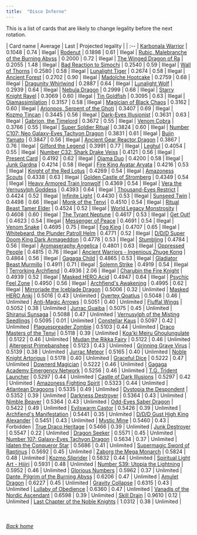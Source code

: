 ```yaml
---
title:  "Disco Inferno"
---
```


This is a list of cards that are likely to change legality before the next rotation.

| Card name | Average | Last | Projected legality |
| :-- |
[Karbonala Warrior](https://db.ygoprodeck.com/card/?search=Karbonala%20Warrior) | 0.1048 | 0.74 | Illegal |
[Rodenut](https://db.ygoprodeck.com/card/?search=Rodenut) | 0.1898 | 0.61 | Illegal |
[Rubic, Malebranche of the Burning Abyss](https://db.ygoprodeck.com/card/?search=Rubic,%20Malebranche%20of%20the%20Burning%20Abyss) | 0.2000 | 0.72 | Illegal |
[The Winged Dragon of Ra](https://db.ygoprodeck.com/card/?search=The%20Winged%20Dragon%20of%20Ra) | 0.2055 | 1.48 | Illegal |
[Bad Reaction to Simochi](https://db.ygoprodeck.com/card/?search=Bad%20Reaction%20to%20Simochi) | 0.2540 | 0.59 | Illegal |
[Wall of Thorns](https://db.ygoprodeck.com/card/?search=Wall%20of%20Thorns) | 0.2580 | 0.58 | Illegal |
[Lunalight Tiger](https://db.ygoprodeck.com/card/?search=Lunalight%20Tiger) | 0.2674 | 0.58 | Illegal |
[Ancient Forest](https://db.ygoprodeck.com/card/?search=Ancient%20Forest) | 0.2702 | 0.90 | Illegal |
[Madolche Hootcake](https://db.ygoprodeck.com/card/?search=Madolche%20Hootcake) | 0.2759 | 0.68 | Illegal |
[Dragunity Whirlwind](https://db.ygoprodeck.com/card/?search=Dragunity%20Whirlwind) | 0.2887 | 0.64 | Illegal |
[Lunalight Wolf](https://db.ygoprodeck.com/card/?search=Lunalight%20Wolf) | 0.2939 | 0.64 | Illegal |
[Nebula Dragon](https://db.ygoprodeck.com/card/?search=Nebula%20Dragon) | 0.2999 | 0.68 | Illegal |
[Starry Knight Rayel](https://db.ygoprodeck.com/card/?search=Starry%20Knight%20Rayel) | 0.3069 | 0.60 | Illegal |
[Tin Goldfish](https://db.ygoprodeck.com/card/?search=Tin%20Goldfish) | 0.3095 | 0.63 | Illegal |
[Ojamassimilation](https://db.ygoprodeck.com/card/?search=Ojamassimilation) | 0.3157 | 0.58 | Illegal |
[Magician of Black Chaos](https://db.ygoprodeck.com/card/?search=Magician%20of%20Black%20Chaos) | 0.3162 | 0.60 | Illegal |
[Arionpos, Serpent of the Ghoti](https://db.ygoprodeck.com/card/?search=Arionpos,%20Serpent%20of%20the%20Ghoti) | 0.3407 | 0.69 | Illegal |
[Kozmo Tincan](https://db.ygoprodeck.com/card/?search=Kozmo%20Tincan) | 0.3445 | 0.56 | Illegal |
[Dark-Eyes Illusionist](https://db.ygoprodeck.com/card/?search=Dark-Eyes%20Illusionist) | 0.3631 | 0.63 | Illegal |
[Gabrion, the Timelord](https://db.ygoprodeck.com/card/?search=Gabrion,%20the%20Timelord) | 0.3672 | 0.55 | Illegal |
[Venom Cobra](https://db.ygoprodeck.com/card/?search=Venom%20Cobra) | 0.3766 | 0.55 | Illegal |
[Super Soldier Ritual](https://db.ygoprodeck.com/card/?search=Super%20Soldier%20Ritual) | 0.3824 | 0.60 | Illegal |
[Number C107: Neo Galaxy-Eyes Tachyon Dragon](https://db.ygoprodeck.com/card/?search=Number%20C107:%20Neo%20Galaxy-Eyes%20Tachyon%20Dragon) | 0.3831 | 0.61 | Illegal |
[Bujin Yamato](https://db.ygoprodeck.com/card/?search=Bujin%20Yamato) | 0.3847 | 0.56 | Illegal |
[Ancient Gear Reactor Dragon](https://db.ygoprodeck.com/card/?search=Ancient%20Gear%20Reactor%20Dragon) | 0.3867 | 0.76 | Illegal |
[Gilford the Legend](https://db.ygoprodeck.com/card/?search=Gilford%20the%20Legend) | 0.3991 | 0.77 | Illegal |
[Leghul](https://db.ygoprodeck.com/card/?search=Leghul) | 0.4054 | 0.55 | Illegal |
[Number C32: Shark Drake Veiss](https://db.ygoprodeck.com/card/?search=Number%20C32:%20Shark%20Drake%20Veiss) | 0.4121 | 0.56 | Illegal |
[Present Card](https://db.ygoprodeck.com/card/?search=Present%20Card) | 0.4192 | 0.62 | Illegal |
[Ojama Duo](https://db.ygoprodeck.com/card/?search=Ojama%20Duo) | 0.4200 | 0.58 | Illegal |
[Junk Gardna](https://db.ygoprodeck.com/card/?search=Junk%20Gardna) | 0.4214 | 0.58 | Illegal |
[Fire King Avatar Arvata](https://db.ygoprodeck.com/card/?search=Fire%20King%20Avatar%20Arvata) | 0.4216 | 0.53 | Illegal |
[Knight of the Red Lotus](https://db.ygoprodeck.com/card/?search=Knight%20of%20the%20Red%20Lotus) | 0.4269 | 0.54 | Illegal |
[Amazoness Scouts](https://db.ygoprodeck.com/card/?search=Amazoness%20Scouts) | 0.4338 | 0.63 | Illegal |
[Golden Castle of Stromberg](https://db.ygoprodeck.com/card/?search=Golden%20Castle%20of%20Stromberg) | 0.4349 | 0.54 | Illegal |
[Heavy Armored Train Ironwolf](https://db.ygoprodeck.com/card/?search=Heavy%20Armored%20Train%20Ironwolf) | 0.4369 | 0.54 | Illegal |
[Vera the Vernusylph Goddess](https://db.ygoprodeck.com/card/?search=Vera%20the%20Vernusylph%20Goddess) | 0.4393 | 0.64 | Illegal |
[Thousand-Eyes Restrict](https://db.ygoprodeck.com/card/?search=Thousand-Eyes%20Restrict) | 0.4424 | 0.52 | Illegal |
[Infinite Light](https://db.ygoprodeck.com/card/?search=Infinite%20Light) | 0.4430 | 0.53 | Illegal |
[Sunseed Twin](https://db.ygoprodeck.com/card/?search=Sunseed%20Twin) | 0.4498 | 0.66 | Illegal |
[Monk of the Tenyi](https://db.ygoprodeck.com/card/?search=Monk%20of%20the%20Tenyi) | 0.4510 | 0.54 | Illegal |
[Ritual Beast Tamer Elder](https://db.ygoprodeck.com/card/?search=Ritual%20Beast%20Tamer%20Elder) | 0.4524 | 0.52 | Illegal |
[World Legacy Monstrosity](https://db.ygoprodeck.com/card/?search=World%20Legacy%20Monstrosity) | 0.4608 | 0.60 | Illegal |
[The Tyrant Neptune](https://db.ygoprodeck.com/card/?search=The%20Tyrant%20Neptune) | 0.4617 | 0.53 | Illegal |
[Get Out!](https://db.ygoprodeck.com/card/?search=Get%20Out!) | 0.4623 | 0.54 | Illegal |
[Messenger of Peace](https://db.ygoprodeck.com/card/?search=Messenger%20of%20Peace) | 0.4691 | 0.54 | Illegal |
[Venom Snake](https://db.ygoprodeck.com/card/?search=Venom%20Snake) | 0.4695 | 0.75 | Illegal |
[Fog King](https://db.ygoprodeck.com/card/?search=Fog%20King) | 0.4707 | 0.65 | Illegal |
[Whitebeard, the Plunder Patroll Helm](https://db.ygoprodeck.com/card/?search=Whitebeard,%20the%20Plunder%20Patroll%20Helm) | 0.4771 | 0.52 | Illegal |
[D/D/D Super Doom King Dark Armageddon](https://db.ygoprodeck.com/card/?search=D/D/D%20Super%20Doom%20King%20Dark%20Armageddon) | 0.4778 | 0.53 | Illegal |
[Stumbling](https://db.ygoprodeck.com/card/?search=Stumbling) | 0.4784 | 0.56 | Illegal |
[Aromaseraphy Angelica](https://db.ygoprodeck.com/card/?search=Aromaseraphy%20Angelica) | 0.4801 | 0.63 | Illegal |
[Oppressed People](https://db.ygoprodeck.com/card/?search=Oppressed%20People) | 0.4815 | 0.76 | Illegal |
[Ancient Warriors - Ingenious Zhuge Kong](https://db.ygoprodeck.com/card/?search=Ancient%20Warriors%20-%20Ingenious%20Zhuge%20Kong) | 0.4864 | 0.56 | Illegal |
[Gagaga Child](https://db.ygoprodeck.com/card/?search=Gagaga%20Child) | 0.4865 | 0.53 | Illegal |
[Gladiator Beast Murmillo](https://db.ygoprodeck.com/card/?search=Gladiator%20Beast%20Murmillo) | 0.4911 | 0.71 | Illegal |
[Solemn Strike](https://db.ygoprodeck.com/card/?search=Solemn%20Strike) | 0.4919 | 0.54 | Illegal |
[Terrorking Archfiend](https://db.ygoprodeck.com/card/?search=Terrorking%20Archfiend) | 0.4936 | 2.06 | Illegal |
[Charubin the Fire Knight](https://db.ygoprodeck.com/card/?search=Charubin%20the%20Fire%20Knight) | 0.4939 | 0.52 | Illegal |
[Masked HERO Acid](https://db.ygoprodeck.com/card/?search=Masked%20HERO%20Acid) | 0.4947 | 0.64 | Illegal |
[Psychic Feel Zone](https://db.ygoprodeck.com/card/?search=Psychic%20Feel%20Zone) | 0.4950 | 0.56 | Illegal |
[Archfiend's Awakening](https://db.ygoprodeck.com/card/?search=Archfiend's%20Awakening) | 0.4995 | 0.62 | Illegal |
[Mirrorjade the Iceblade Dragon](https://db.ygoprodeck.com/card/?search=Mirrorjade%20the%20Iceblade%20Dragon) | 0.5006 | 0.32 | Unlimited |
[Masked HERO Anki](https://db.ygoprodeck.com/card/?search=Masked%20HERO%20Anki) | 0.5016 | 0.43 | Unlimited |
[Overtex Qoatlus](https://db.ygoprodeck.com/card/?search=Overtex%20Qoatlus) | 0.5048 | 0.46 | Unlimited |
[Anti-Magic Arrows](https://db.ygoprodeck.com/card/?search=Anti-Magic%20Arrows) | 0.5051 | 0.40 | Unlimited |
[Fluffal Wings](https://db.ygoprodeck.com/card/?search=Fluffal%20Wings) | 0.5052 | 0.38 | Unlimited |
[Jurrac Guaiba](https://db.ygoprodeck.com/card/?search=Jurrac%20Guaiba) | 0.5075 | 0.45 | Unlimited |
[Shiranui Sunsaga](https://db.ygoprodeck.com/card/?search=Shiranui%20Sunsaga) | 0.5088 | 0.47 | Unlimited |
[Vernusylph of the Misting Seedlings](https://db.ygoprodeck.com/card/?search=Vernusylph%20of%20the%20Misting%20Seedlings) | 0.5095 | 0.01 | Unlimited |
[Constellar Kaus](https://db.ygoprodeck.com/card/?search=Constellar%20Kaus) | 0.5097 | 0.42 | Unlimited |
[Plaguespreader Zombie](https://db.ygoprodeck.com/card/?search=Plaguespreader%20Zombie) | 0.5103 | 0.44 | Unlimited |
[Draco Masters of the Tenyi](https://db.ygoprodeck.com/card/?search=Draco%20Masters%20of%20the%20Tenyi) | 0.5118 | 0.39 | Unlimited |
[Koa'ki Meiru Ghoulungulate](https://db.ygoprodeck.com/card/?search=Koa'ki%20Meiru%20Ghoulungulate) | 0.5122 | 0.46 | Unlimited |
[Mudan the Rikka Fairy](https://db.ygoprodeck.com/card/?search=Mudan%20the%20Rikka%20Fairy) | 0.5122 | 0.46 | Unlimited |
[Altergeist Primebanshee](https://db.ygoprodeck.com/card/?search=Altergeist%20Primebanshee) | 0.5123 | 0.43 | Unlimited |
[Grinning Grave Virus](https://db.ygoprodeck.com/card/?search=Grinning%20Grave%20Virus) | 0.5139 | 0.38 | Unlimited |
[Jurrac Meteor](https://db.ygoprodeck.com/card/?search=Jurrac%20Meteor) | 0.5165 | 0.40 | Unlimited |
[Noble Knight Artorigus](https://db.ygoprodeck.com/card/?search=Noble%20Knight%20Artorigus) | 0.5178 | 0.40 | Unlimited |
[Graceful Dice](https://db.ygoprodeck.com/card/?search=Graceful%20Dice) | 0.5222 | 0.47 | Unlimited |
[Downerd Magician](https://db.ygoprodeck.com/card/?search=Downerd%20Magician) | 0.5222 | 0.46 | Unlimited |
[Gagaga Academy Emergency Network](https://db.ygoprodeck.com/card/?search=Gagaga%20Academy%20Emergency%20Network) | 0.5256 | 0.46 | Unlimited |
[T.G. Trident Launcher](https://db.ygoprodeck.com/card/?search=T.G.%20Trident%20Launcher) | 0.5297 | 0.44 | Unlimited |
[Castle of Dark Illusions](https://db.ygoprodeck.com/card/?search=Castle%20of%20Dark%20Illusions) | 0.5297 | 0.42 | Unlimited |
[Amazoness Fighting Spirit](https://db.ygoprodeck.com/card/?search=Amazoness%20Fighting%20Spirit) | 0.5323 | 0.44 | Unlimited |
[Atlantean Dragoons](https://db.ygoprodeck.com/card/?search=Atlantean%20Dragoons) | 0.5335 | 0.49 | Unlimited |
[Dystopia the Despondent](https://db.ygoprodeck.com/card/?search=Dystopia%20the%20Despondent) | 0.5352 | 0.39 | Unlimited |
[Darkness Destroyer](https://db.ygoprodeck.com/card/?search=Darkness%20Destroyer) | 0.5364 | 0.43 | Unlimited |
[Nimble Beaver](https://db.ygoprodeck.com/card/?search=Nimble%20Beaver) | 0.5364 | 0.43 | Unlimited |
[Odd-Eyes Saber Dragon](https://db.ygoprodeck.com/card/?search=Odd-Eyes%20Saber%20Dragon) | 0.5422 | 0.49 | Unlimited |
[Evilswarm Castor](https://db.ygoprodeck.com/card/?search=Evilswarm%20Castor) | 0.5426 | 0.39 | Unlimited |
[Archfiend's Manifestation](https://db.ygoprodeck.com/card/?search=Archfiend's%20Manifestation) | 0.5441 | 0.35 | Unlimited |
[D/D/D Gust High King Alexander](https://db.ygoprodeck.com/card/?search=D/D/D%20Gust%20High%20King%20Alexander) | 0.5451 | 0.43 | Unlimited |
[Mystic Mine](https://db.ygoprodeck.com/card/?search=Mystic%20Mine) | 0.5460 | 0.43 | Forbidden |
[True Draco Heritage](https://db.ygoprodeck.com/card/?search=True%20Draco%20Heritage) | 0.5466 | 0.39 | Unlimited |
[Junk Destroyer](https://db.ygoprodeck.com/card/?search=Junk%20Destroyer) | 0.5547 | 0.22 | Unlimited |
[Dragon Seeker](https://db.ygoprodeck.com/card/?search=Dragon%20Seeker) | 0.5571 | 0.45 | Unlimited |
[Number 107: Galaxy-Eyes Tachyon Dragon](https://db.ygoprodeck.com/card/?search=Number%20107:%20Galaxy-Eyes%20Tachyon%20Dragon) | 0.5634 | 0.37 | Unlimited |
[Idaten the Conqueror Star](https://db.ygoprodeck.com/card/?search=Idaten%20the%20Conqueror%20Star) | 0.5686 | 0.41 | Unlimited |
[Supermagic Sword of Raptinus](https://db.ygoprodeck.com/card/?search=Supermagic%20Sword%20of%20Raptinus) | 0.5692 | 0.45 | Unlimited |
[Zaborg the Mega Monarch](https://db.ygoprodeck.com/card/?search=Zaborg%20the%20Mega%20Monarch) | 0.5824 | 0.48 | Unlimited |
[Kozmo Sliprider](https://db.ygoprodeck.com/card/?search=Kozmo%20Sliprider) | 0.5832 | 0.44 | Unlimited |
[Spiritual Light Art - Hijiri](https://db.ygoprodeck.com/card/?search=Spiritual%20Light%20Art%20-%20Hijiri) | 0.5931 | 0.48 | Unlimited |
[Number S39: Utopia the Lightning](https://db.ygoprodeck.com/card/?search=Number%20S39:%20Utopia%20the%20Lightning) | 0.5952 | 0.46 | Unlimited |
[Glorious Numbers](https://db.ygoprodeck.com/card/?search=Glorious%20Numbers) | 0.5962 | 0.37 | Unlimited |
[Dante, Pilgrim of the Burning Abyss](https://db.ygoprodeck.com/card/?search=Dante,%20Pilgrim%20of%20the%20Burning%20Abyss) | 0.6206 | 0.47 | Unlimited |
[Amulet Dragon](https://db.ygoprodeck.com/card/?search=Amulet%20Dragon) | 0.6227 | 0.45 | Unlimited |
[Gravity Collapse](https://db.ygoprodeck.com/card/?search=Gravity%20Collapse) | 0.6315 | 0.43 | Unlimited |
[Lullaby of Obedience](https://db.ygoprodeck.com/card/?search=Lullaby%20of%20Obedience) | 0.6360 | 0.47 | Unlimited |
[Vanadis of the Nordic Ascendant](https://db.ygoprodeck.com/card/?search=Vanadis%20of%20the%20Nordic%20Ascendant) | 0.6598 | 0.39 | Unlimited |
[Skill Drain](https://db.ygoprodeck.com/card/?search=Skill%20Drain) | 0.9610 | 0.12 | Unlimited |
[Last Chapter of the Noble Knights](https://db.ygoprodeck.com/card/?search=Last%20Chapter%20of%20the%20Noble%20Knights) | 1.0312 | 0.38 | Unlimited |

<br>

###### [Back home](index)